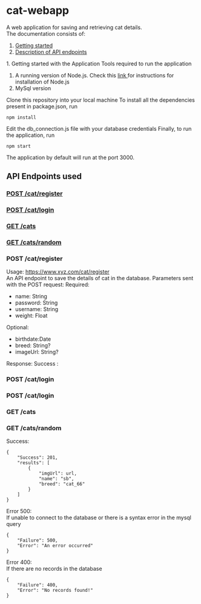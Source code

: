 # cat-webapp
A web application for saving and retrieving cat details.
<br>
The documentation consists of:
<html>
<ol>
 <li> <a href="#point_1">Getting started</a>
 <li> <a href="#point_2">Description of API endpoints</a>
</ol>

<p id="point_1"> 1. Getting started with the Application
 Tools required to run the application
       <ol>
       <li> A running version of Node.js. Check this <a href = "https://nodejs.org/en/download/package-manager/"> link </a> for instructions for installation of Node.js
       <li>MySql version
   </ol>
                                                                                                               
 Clone this repository into your local machine
 To install all the dependencies present in package.json, run
 ```
 npm install
 ```
 Edit the db_connection.js file with your database credentials
 Finally, to run the application, run
 
 ```
 npm start
 ```
 The application by default will run at the port 3000.

 ## API Endpoints used
 <a href = "#api_1"><h3> POST /cat/register </h3> </a>
 <a href = "#api_2"><h3> POST /cat/login </h3> </a>
 <a href = "#api_3"><h3> GET /cats </h3> </a>
 <a href = "#api_4"><h3> GET /cats/random </h3> </a>

<p id="api_1">  <h3> POST /cat/register </h3> 
Usage: <a href="#"> https://www.xyz.com/cat/register</a>
<br>
An API endpoint to save the details of cat in the database.
Parameters sent with the POST request:
Required:
<ul>
 <li>name: String
 <li>password: String
 <li>username: String
 <li>weight: Float
 </ul>

 Optional:
  <ul>
 <li> birthdate:Date
 <li>breed: String?
 <li> imageUrl: String?
 </ul>
Response:
Success :

</p>

<p id ="api_2"> <h3> POST /cat/login </h3></p>
<p id ="api_2"> <h3> POST /cat/login </h3></p>
<p id ="api_3"> <h3> GET /cats </h3></p>
<p id ="api_4"> <h3> GET /cats/random </h3></p>
Success:


```
{
    "Success": 201,
    "results": [
        {
            "imgUrl": url,
            "name": "sb",
            "breed": "cat_66"
        }
    ]
}

```

Error 500: <br>
If unable to connect to the database or there is a syntax error in the mysql query
```
{
    "Failure": 500,
    "Error": "An error occurred"
}
```
Error 400: <br>
If there are no records in the database
```
{
    "Failure": 400,
    "Error": "No records found!"
}

```
